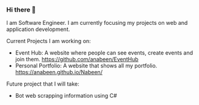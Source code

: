 ### Hi there 👋

I am Software Engineer. I am currently focusing my projects on web and application development. 

Current Projects I am working on:
- Event Hub: A website where people can see events, create events and join them.  https://github.com/anabeen/EventHub
- Personal Portfolio: A website that shows all my portfolio. https://anabeen.github.io/Nabeen/



Future project that I will take:
- Bot web scrapping information using C#


<!--
**anabeen/Anabeen** is a ✨ _special_ ✨ repository because its `README.md` (this file) appears on your GitHub profile.

Here are some ideas to get you started:

- 🔭 I’m currently working on ...
- 🌱 I’m currently learning ...
- 👯 I’m looking to collaborate on ...
- 🤔 I’m looking for help with ...
- 💬 Ask me about ...
- 📫 How to reach me: ...
- 😄 Pronouns: ...
- ⚡ Fun fact: ...
-->
